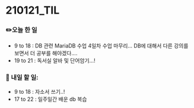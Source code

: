 # 210121_TIL

### :pencil2:오늘 한 일

- 9 to 18 : DB 관련 MariaDB 수업 4일차 수업 마무리... DB에 대해서 다른 강의를 보면서 더 공부를 해야겠다....
- 19 to 21 : 독서실 알바 및 단어암기...!



### :triangular_flag_on_post: 내일 할 일:

- 9 to 18 : 자소서 쓰기..!
- 17 to 22 : 일주일간 배운 db 복습 